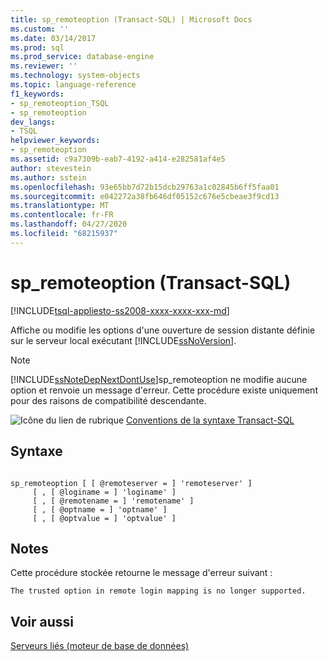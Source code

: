 ```yaml
---
title: sp_remoteoption (Transact-SQL) | Microsoft Docs
ms.custom: ''
ms.date: 03/14/2017
ms.prod: sql
ms.prod_service: database-engine
ms.reviewer: ''
ms.technology: system-objects
ms.topic: language-reference
f1_keywords:
- sp_remoteoption_TSQL
- sp_remoteoption
dev_langs:
- TSQL
helpviewer_keywords:
- sp_remoteoption
ms.assetid: c9a7309b-eab7-4192-a414-e282581af4e5
author: stevestein
ms.author: sstein
ms.openlocfilehash: 93e65bb7d72b15dcb29763a1c02845b6ff5faa01
ms.sourcegitcommit: e042272a38fb646df05152c676e5cbeae3f9cd13
ms.translationtype: MT
ms.contentlocale: fr-FR
ms.lasthandoff: 04/27/2020
ms.locfileid: "68215937"
---
```

# <a name="sp_remoteoption-transact-sql"></a>sp_remoteoption (Transact-SQL)
[!INCLUDE[tsql-appliesto-ss2008-xxxx-xxxx-xxx-md](../../includes/tsql-appliesto-ss2008-xxxx-xxxx-xxx-md.md)]

  Affiche ou modifie les options d'une ouverture de session distante définie sur le serveur local exécutant [!INCLUDE[ssNoVersion](../../includes/ssnoversion-md.md)].  
  
> [!NOTE]  
>  [!INCLUDE[ssNoteDepNextDontUse](../../includes/ssnotedepnextdontuse-md.md)]sp_remoteoption ne modifie aucune option et renvoie un message d'erreur. Cette procédure existe uniquement pour des raisons de compatibilité descendante.  
  
 ![Icône du lien de rubrique](../../database-engine/configure-windows/media/topic-link.gif "Icône du lien de rubrique") [Conventions de la syntaxe Transact-SQL](../../t-sql/language-elements/transact-sql-syntax-conventions-transact-sql.md)  
  
## <a name="syntax"></a>Syntaxe  
  
```  
  
sp_remoteoption [ [ @remoteserver = ] 'remoteserver' ]   
     [ , [ @loginame = ] 'loginame' ]   
     [ , [ @remotename = ] 'remotename' ]   
     [ , [ @optname = ] 'optname' ]   
     [ , [ @optvalue = ] 'optvalue' ]  
```  
  
## <a name="remarks"></a>Notes  
 Cette procédure stockée retourne le message d'erreur suivant :  
  
 `The trusted option in remote login mapping is no longer supported.`  
  
## <a name="see-also"></a>Voir aussi  
 [Serveurs liés &#40;moteur de base de données&#41;](../../relational-databases/linked-servers/linked-servers-database-engine.md)  
  
  
